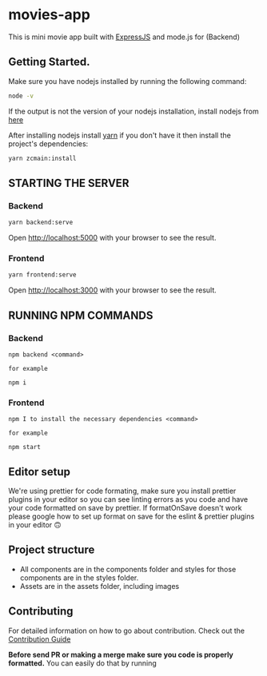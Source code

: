 # movies-app

This is mini movie app built with [ExpressJS](http://expressjs.com/) and mode.js for (Backend)

## Getting Started.

Make sure you have nodejs installed by running the following command:

```bash
node -v
```

If the output is not the version of your nodejs installation, install nodejs from [here](https://nodejs.org/en/download/)

After installing nodejs install [yarn](https://www.npmjs.com/package/yarn) if you don't have it then install the project's dependencies:

```bash
yarn zcmain:install
```

## STARTING THE SERVER

### Backend

```bash
yarn backend:serve
```

Open [http://localhost:5000](http://localhost:5000) with your browser to see the result.

### Frontend

```bash
yarn frontend:serve

```

Open [http://localhost:3000](http://localhost:3000) with your browser to see the result.

## RUNNING NPM COMMANDS

### Backend

```
npm backend <command>

for example

npm i 
```

### Frontend

```
npm I to install the necessary dependencies <command>

for example

npm start 
```

## Editor setup

We're using prettier for code formating, make sure you install prettier plugins in your editor so you can
see linting errors as you code and have your code formatted on save by prettier. If formatOnSave doesn't work please google how to set up
format on save for the eslint & prettier plugins in your editor 🙃

## Project structure

- All components are in the components folder and styles for those components are in the styles folder.
- Assets are in the assets folder, including images

## Contributing

For detailed information on how to go about contribution. Check out the [Contribution Guide](docs/CONTRIBUTING.md)

**Before send PR or making a merge make sure you code is properly formatted.** You can easily do that by running

```
